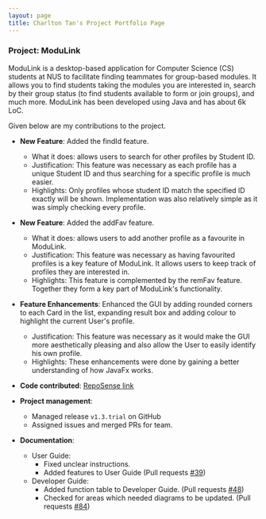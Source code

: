 ```yaml
---
layout: page
title: Charlton Tan's Project Portfolio Page
---
```


### Project: ModuLink

ModuLink is a desktop-based application for Computer Science (CS) students at NUS to facilitate finding teammates for group-based modules. It allows you to find students taking the modules you are interested in, search by their group status (to find students available to form or join groups), and much more. ModuLink has been developed using Java and has about 6k LoC.

Given below are my contributions to the project.

* **New Feature**: Added the findId feature.
  * What it does: allows users to search for other profiles by Student ID.
  * Justification: This feature was necessary as each profile has a unique Student ID and thus searching for a specific profile is much easier.
  * Highlights: Only profiles whose student ID match the specified ID exactly will be shown. Implementation was also relatively simple as it was simply checking every profile.

* **New Feature**: Added the addFav feature.
  * What it does: allows users to add another profile as a favourite in ModuLink.
  * Justification: This feature was necessary as having favourited profiles is a key feature of ModuLink. It allows users to keep track of profiles they are interested in.
  * Highlights: This feature is complemented by the remFav feature. Together they form a key part of ModuLink's functionality.

* **Feature Enhancements**: Enhanced the GUI by adding rounded corners to each Card in the list, expanding result box and adding colour to highlight the current User's profile.
  * Justification: This feature was necessary as it would make the GUI more aesthetically pleasing and also allow the User to easily identify his own profile.
  * Highlights: These enhancements were done by gaining a better understanding of how JavaFx works.

* **Code contributed**: [RepoSense link](https://nus-cs2103-ay2122s1.github.io/tp-dashboard/?search=charltonator&sort=groupTitle&sortWithin=title&timeframe=commit&mergegroup=&groupSelect=groupByRepos&breakdown=true&checkedFileTypes=docs~functional-code~test-code~other&since=2021-09-17)

* **Project management**:
    * Managed release `v1.3.trial` on GitHub
    * Assigned issues and merged PRs for team.

* **Documentation**:
  * User Guide:
    * Fixed unclear instructions.
    * Added features to User Guide (Pull requests [\#39](https://github.com/AY2122S1-CS2103T-W12-4/tp/pull/39))
  * Developer Guide:
    * Added function table to Developer Guide. (Pull requests [\#48](https://github.com/AY2122S1-CS2103T-W12-4/tp/pull/48))
    * Checked for areas which needed diagrams to be updated. (Pull requests [\#84](https://github.com/AY2122S1-CS2103T-W12-4/tp/pull/84))
